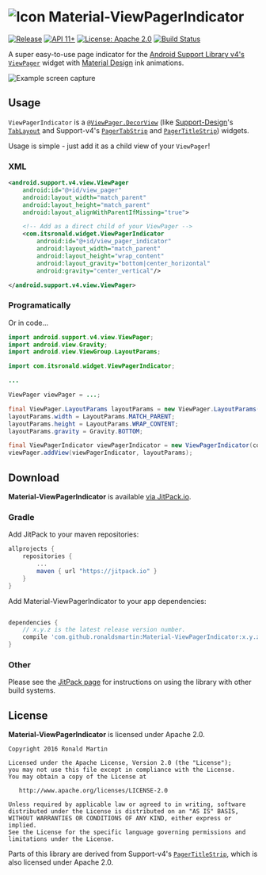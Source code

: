 # ![Icon](https://github.com/ronaldsmartin/Material-ViewPagerIndicator/blob/master/app/src/main/res/mipmap-mdpi/ic_launcher.png) Material-ViewPagerIndicator

[![Release](https://jitpack.io/v/ronaldsmartin/Material-ViewPagerIndicator.svg)](https://jitpack.io/#ronaldsmartin/Material-ViewPagerIndicator)
[![API 11+](https://img.shields.io/badge/API-11%2B-green.svg?style=flat)](https://android-arsenal.com/api?level=11)
[![License: Apache 2.0](https://img.shields.io/badge/license-Apache%202.0-blue.svg)](https://github.com/ronaldsmartin/Material-ViewPagerIndicator/blob/master/LICENSE.md)
[![Build Status](https://travis-ci.org/ronaldsmartin/Material-ViewPagerIndicator.svg?branch=master)](https://travis-ci.org/ronaldsmartin/Material-ViewPagerIndicator)

A super easy-to-use page indicator for the [Android Support Library v4's](https://developer.android.com/topic/libraries/support-library/features.html#v4-core-ui) [`ViewPager`](https://developer.android.com/reference/android/support/v4/view/ViewPager.html) widget with [Material Design](https://material.google.com/motion/material-motion.html#) ink animations.

![Example screen capture](https://raw.githubusercontent.com/ronaldsmartin/Material-ViewPagerIndicator/assets/screenshots/1.0.0/capture-v1.0.0.gif)

## Usage

`ViewPagerIndicator` is a [`@ViewPager.DecorView`](https://developer.android.com/reference/android/support/v4/view/ViewPager.DecorView.html) (like [Support-Design](https://developer.android.com/topic/libraries/support-library/features.html#design)'s [`TabLayout`](https://developer.android.com/reference/android/support/design/widget/TabLayout.html) and Support-v4's [`PagerTabStrip`](https://developer.android.com/reference/android/support/v4/view/PagerTabStrip.html) and [`PagerTitleStrip`](https://developer.android.com/reference/android/support/v4/view/PagerTitleStrip.html)) widgets.

Usage is simple - just add it as a child view of your `ViewPager`!

### XML

```xml
<android.support.v4.view.ViewPager
    android:id="@+id/view_pager"
    android:layout_width="match_parent"
    android:layout_height="match_parent"
    android:layout_alignWithParentIfMissing="true">

    <!-- Add as a direct child of your ViewPager -->
    <com.itsronald.widget.ViewPagerIndicator
        android:id="@+id/view_pager_indicator"
        android:layout_width="match_parent"
        android:layout_height="wrap_content"
        android:layout_gravity="bottom|center_horizontal"
        android:gravity="center_vertical"/>

</android.support.v4.view.ViewPager>
```

### Programatically
Or in code...

```java
import android.support.v4.view.ViewPager;
import android.view.Gravity;
import android.view.ViewGroup.LayoutParams;

import com.itsronald.widget.ViewPagerIndicator;

...

ViewPager viewPager = ...;

final ViewPager.LayoutParams layoutParams = new ViewPager.LayoutParams();
layoutParams.width = LayoutParams.MATCH_PARENT;
layoutParams.height = LayoutParams.WRAP_CONTENT;
layoutParams.gravity = Gravity.BOTTOM;

final ViewPagerIndicator viewPagerIndicator = new ViewPagerIndicator(context);
viewPager.addView(viewPagerIndicator, layoutParams);

```

## Download
**Material-ViewPagerIndicator** is available [via JitPack.io](https://jitpack.io/#ronaldsmartin/Material-ViewPagerIndicator).

### Gradle

Add JitPack to your maven repositories:

```groovy
allprojects {
	repositories {
		...
		maven { url "https://jitpack.io" }
	}
}
```

Add Material-ViewPagerIndicator to your app dependencies:

```groovy

dependencies {
    // x.y.z is the latest release version number.
    compile 'com.github.ronaldsmartin:Material-ViewPagerIndicator:x.y.z'
}

```

### Other

Please see the [JitPack page](https://jitpack.io/#ronaldsmartin/Material-ViewPagerIndicator) for instructions on using the library with other build systems. 

## License

**Material-ViewPagerIndicator** is licensed under Apache 2.0.

    Copyright 2016 Ronald Martin

    Licensed under the Apache License, Version 2.0 (the "License");
    you may not use this file except in compliance with the License.
    You may obtain a copy of the License at

       http://www.apache.org/licenses/LICENSE-2.0

    Unless required by applicable law or agreed to in writing, software
    distributed under the License is distributed on an "AS IS" BASIS,
    WITHOUT WARRANTIES OR CONDITIONS OF ANY KIND, either express or implied.
    See the License for the specific language governing permissions and
    limitations under the License.
    
Parts of this library are derived from Support-v4's [`PagerTitleStrip`](https://android.googlesource.com/platform/frameworks/support.git/+/master/v4/java/android/support/v4/view/PagerTitleStrip.java), which is also licensed under Apache 2.0.
